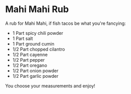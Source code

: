Mahi Mahi Rub
==============

A rub for Mahi Mahi, if fish tacos be what you're fancying:

* 1 Part spicy chili powder
* 1 Part salt
* 1 Part ground cumin
* 1/2 Part chopped cilantro
* 1/2 Part cayenne
* 1/2 Part pepper
* 1/2 Part oregano
* 1/2 Part onion powder
* 1/2 Part garlic powder

You choose your measurements and enjoy!